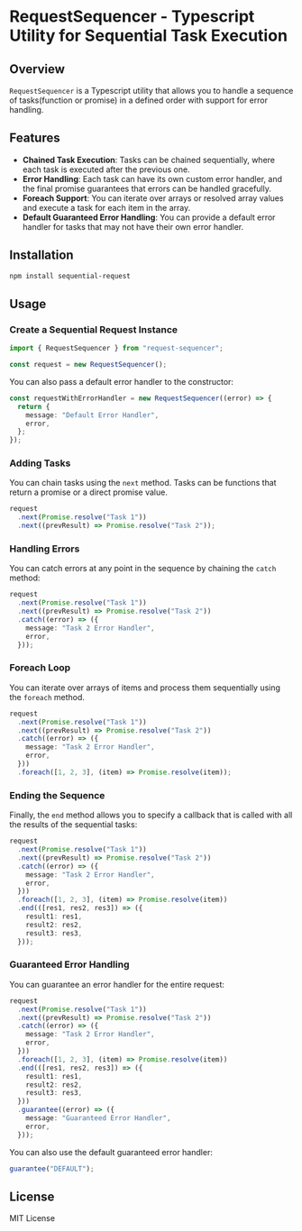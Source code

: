 # RequestSequencer - Typescript Utility for Sequential Task Execution

## Overview

`RequestSequencer` is a Typescript utility that allows you to handle a sequence of tasks(function or promise) in a defined order with support for error handling.

## Features

- **Chained Task Execution**: Tasks can be chained sequentially, where each task is executed after the previous one.
- **Error Handling**: Each task can have its own custom error handler, and the final promise guarantees that errors can be handled gracefully.
- **Foreach Support**: You can iterate over arrays or resolved array values and execute a task for each item in the array.
- **Default Guaranteed Error Handling**: You can provide a default error handler for tasks that may not have their own error handler.

## Installation

```bash
npm install sequential-request
```

## Usage

### Create a Sequential Request Instance

```typescript
import { RequestSequencer } from "request-sequencer";

const request = new RequestSequencer();
```

You can also pass a default error handler to the constructor:

```typescript
const requestWithErrorHandler = new RequestSequencer((error) => {
  return {
    message: "Default Error Handler",
    error,
  };
});
```

### Adding Tasks

You can chain tasks using the `next` method. Tasks can be functions that return a promise or a direct promise value.

```typescript
request
  .next(Promise.resolve("Task 1"))
  .next((prevResult) => Promise.resolve("Task 2"));
```

### Handling Errors

You can catch errors at any point in the sequence by chaining the `catch` method:

```typescript
request
  .next(Promise.resolve("Task 1"))
  .next((prevResult) => Promise.resolve("Task 2"))
  .catch((error) => ({
    message: "Task 2 Error Handler",
    error,
  }));
```

### Foreach Loop

You can iterate over arrays of items and process them sequentially using the `foreach` method.

```typescript
request
  .next(Promise.resolve("Task 1"))
  .next((prevResult) => Promise.resolve("Task 2"))
  .catch((error) => ({
    message: "Task 2 Error Handler",
    error,
  }))
  .foreach([1, 2, 3], (item) => Promise.resolve(item));
```

### Ending the Sequence

Finally, the `end` method allows you to specify a callback that is called with all the results of the sequential tasks:

```typescript
request
  .next(Promise.resolve("Task 1"))
  .next((prevResult) => Promise.resolve("Task 2"))
  .catch((error) => ({
    message: "Task 2 Error Handler",
    error,
  }))
  .foreach([1, 2, 3], (item) => Promise.resolve(item))
  .end(([res1, res2, res3]) => ({
    result1: res1,
    result2: res2,
    result3: res3,
  }));
```

### Guaranteed Error Handling

You can guarantee an error handler for the entire request:

```typescript
request
  .next(Promise.resolve("Task 1"))
  .next((prevResult) => Promise.resolve("Task 2"))
  .catch((error) => ({
    message: "Task 2 Error Handler",
    error,
  }))
  .foreach([1, 2, 3], (item) => Promise.resolve(item))
  .end(([res1, res2, res3]) => ({
    result1: res1,
    result2: res2,
    result3: res3,
  }))
  .guarantee((error) => ({
    message: "Guaranteed Error Handler",
    error,
  }));
```

You can also use the default guaranteed error handler:

```typescript
guarantee("DEFAULT");
```

## License

MIT License
